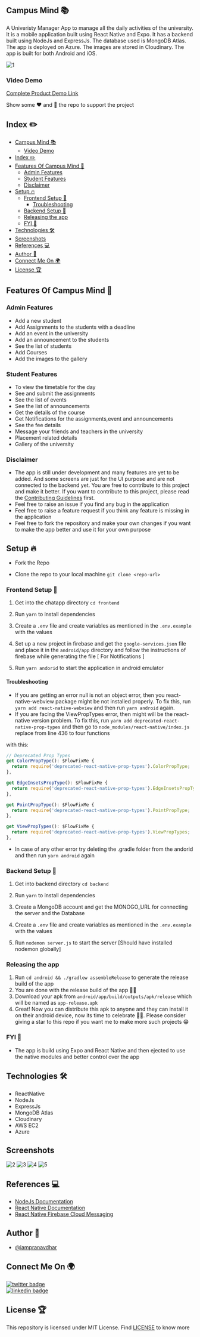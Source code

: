 ## Campus Mind 📚

A Univeristy Manager App to manage all the daily activities of the university. It is a mobile application built using React Native and Expo. It has a backend built using NodeJs and ExpressJs. The database used is MongoDB Atlas. The app is deployed on Azure. The images are stored in Cloudinary. The app is built for both Android and iOS.

![1](https://github.com/iampranavdhar/campusmind/assets/73348574/b86ed066-3e82-4b21-9c64-98b1ac574845)

### Video Demo

[Complete Product Demo Link](https://drive.google.com/file/d/1pVJ-ipJoDPblyFOfCzTR_dOxIAInM77b/view?usp=drive_link)

Show some ❤️ and 🌟 the repo to support the project

## Index ✏️

- [Campus Mind 📚](#campus-mind-)
  - [Video Demo](#video-demo)
- [Index ✏️](#index-️)
- [Features Of Campus Mind 🚀](#features-of-campus-mind-)
  - [Admin Features](#admin-features)
  - [Student Features](#student-features)
  - [Disclaimer](#disclaimer)
- [Setup 🔥](#setup-)
  - [Frontend Setup 🍧](#frontend-setup-)
    - [Troubleshooting](#troubleshooting)
  - [Backend Setup 🍿](#backend-setup-)
  - [Releasing the app](#releasing-the-app)
  - [FYI 📌](#fyi-)
- [Technologies 🛠](#technologies-)
- [Screenshots](#screenshots)
- [References 💻](#references-)
- [Author 📝](#author-)
- [Connect Me On 🌍](#connect-me-on-)
- [License 🏆](#license-)

## Features Of Campus Mind 🚀

### Admin Features

- Add a new student
- Add Assignments to the students with a deadline
- Add an event in the university
- Add an announcement to the students
- See the list of students
- Add Courses
- Add the images to the gallery

### Student Features

- To view the timetable for the day
- See and submit the assignments
- See the list of events
- See the list of announcements
- Get the details of the course
- Get Notifications for the assignments,event and announcements
- See the fee details
- Message your friends and teachers in the university
- Placement related details
- Gallery of the university

### Disclaimer

- The app is still under development and many features are yet to be added. And some screens are just for the UI purpose and are not connected to the backend yet. You are free to contribute to this project and make it better. If you want to contribute to this project, please read the [Contributing Guidelines](CONTRIBUTING.md) first.
- Feel free to raise an issue if you find any bug in the application
- Feel free to raise a feature request if you think any feature is missing in the application
- Feel free to fork the repository and make your own changes if you want to make the app better and use it for your own purpose

## Setup 🔥

- Fork the Repo

- Clone the repo to your local machine
  `git clone <repo-url>`

### Frontend Setup 🍧

1. Get into the chatapp directory
   `cd frontend`

2. Run `yarn` to install dependencies

3. Create a `.env` file and create variables as mentioned in the `.env.example` with the values
4. Set up a new project in firebase and get the `google-services.json` file and place it in the `android/app` directory and follow the instructions of firebase while generating the file [ For Notifications ]

5. Run `yarn andorid` to start the application in android emulator

#### Troubleshooting

- If you are getting an error null is not an object error, then you react-native-webview package might be not installed properly. To fix this, run `yarn add react-native-webview` and then run `yarn android` again.
- If you are facing the ViewPropTypes error, then might will be the react-native version problem. To fix this, run `yarn add deprecated-react-native-prop-types` and then go to `node_modules/react-native/index.js` replace from line 436 to four functions

with this:

```js
// Deprecated Prop Types
get ColorPropType(): $FlowFixMe {
  return require('deprecated-react-native-prop-types').ColorPropType;
},

get EdgeInsetsPropType(): $FlowFixMe {
  return require('deprecated-react-native-prop-types').EdgeInsetsPropType;
},

get PointPropType(): $FlowFixMe {
  return require('deprecated-react-native-prop-types').PointPropType;
},

get ViewPropTypes(): $FlowFixMe {
  return require('deprecated-react-native-prop-types').ViewPropTypes;
},
```

- In case of any other error try deleting the .gradle folder from the andorid and then run `yarn android` again

### Backend Setup 🍿

1. Get into backend directory `cd backend`

2. Run `yarn` to install dependencies

3. Create a MongoDB account and get the MONOGO_URL for connecting the server and the Database

4. Create a `.env` file and create variables as mentioned in the `.env.example` with the values

5. Run `nodemon server.js` to start the server [Should have installed nodemon globally]

### Releasing the app

1. Run `cd android && ./gradlew assembleRelease` to generate the release build of the app
2. You are done with the release build of the app 🎉🥳
3. Download your apk from `android/app/build/outputs/apk/release` which will be named as `app-release.apk`
4. Great! Now you can distribute this apk to anyone and they can install it on their android device, now its time to celebrate 🎉🎉. Please consider giving a star to this repo if you want me to make more such projects 😁

### FYI 📌

- The app is build using Expo and React Native and then ejected to use the native modules and better control over the app

## Technologies 🛠

- ReactNative
- NodeJs
- ExpressJs
- MongoDB Atlas
- Cloudinary
- AWS EC2
- Azure

## Screenshots

![2](https://github.com/iampranavdhar/campusmind/assets/73348574/f5a4547e-d89f-4d87-8cda-a0f5b0f8f1b2)
![3](https://github.com/iampranavdhar/campusmind/assets/73348574/7af98ec3-5e07-4777-96cf-24a13d2756c9)
![4](https://github.com/iampranavdhar/campusmind/assets/73348574/2733e783-3770-4fc1-b56f-019b7526bc7f)
![5](https://github.com/iampranavdhar/campusmind/assets/73348574/f60602e1-df80-4b2a-abf7-090b802f2b7d)

## References 💻

- [NodeJs Documentation](https://nodejs.org/en/docs/)
- [React Native Documentation](https://reactnative.dev/)
- [React Native Firebase Cloud Messaging](https://rnfirebase.io/messaging/usage)

## Author 📝

- [@iampranavdhar](https://www.github.com/iampranavdhar)

## Connect Me On 🌍

[![twitter badge](https://img.shields.io/badge/twitter-Pranavdhar-0077b5?style=social&logo=twitter)](https://twitter.com/iampranavdhar)<br/>
[![linkedin badge](https://img.shields.io/badge/linkedin-Pranavdhar-0077b5?style=social&logo=linkedin)](https://in.linkedin.com/in/sai-pranavdhar-reddy-nalamalapu-038104206)

## License 🏆

This repository is licensed under MIT License. Find [LICENSE](LICENSE) to know more
